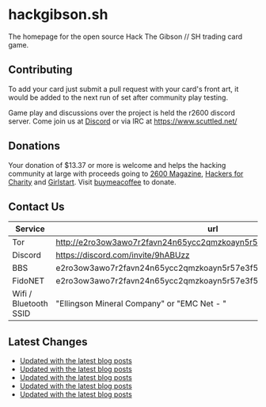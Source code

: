 # hackgibson.sh
The homepage for the open source Hack The Gibson // SH trading card game.


## Contributing

To add your card just submit a pull request with your card's front art, it would be added to the next run of set after community play testing.

Game play and discussions over the project is held the r2600 discord server. Come join us at [Discord](https://discord.com/invite/9hABUzz) or via IRC at https://www.scuttled.net/


## Donations

Your donation of $13.37 or more is welcome and helps the hacking community at large with proceeds going to [2600 Magazine](https://2600.com/), [Hackers for Charity](https://hackersforcharity.org) and [Girlstart](https://girlstart.org).  Visit [buymeacoffee](https://www.buymeacoffee.com/hackgibson.sh) to donate.


## Contact Us

Service | url
-|-
Tor | http://e2ro3ow3awo7r2favn24n65ycc2qmzkoayn5r57e3f56nvjwdcgg32ad.onion
Discord | https://discord.com/invite/9hABUzz
BBS | e2ro3ow3awo7r2favn24n65ycc2qmzkoayn5r57e3f56nvjwdcgg32ad.onion:23
FidoNET | e2ro3ow3awo7r2favn24n65ycc2qmzkoayn5r57e3f56nvjwdcgg32ad.onion:24554
Wifi / Bluetooth SSID | "Ellingson Mineral Company" or "EMC Net - <fidonet address>"

## Latest Changes
<!-- BLOG-POST-LIST:START -->
- [Updated with the latest blog posts](https://github.com/DFW2600/hackgibson.sh/commit/2bcb33bbc83c86d9425618036d6b05e4f1c3f427)
- [Updated with the latest blog posts](https://github.com/DFW2600/hackgibson.sh/commit/65261aae02cc13490b19da8838c3a4c0a598b1f5)
- [Updated with the latest blog posts](https://github.com/DFW2600/hackgibson.sh/commit/edff8456b5e7005a4f2f2f7b51447045c8171342)
- [Updated with the latest blog posts](https://github.com/DFW2600/hackgibson.sh/commit/d8938285701d1bd4d4512c45ac16c78e764bf28c)
- [Updated with the latest blog posts](https://github.com/DFW2600/hackgibson.sh/commit/22734dd8ed309a8100aeebfdff3b7fb49bd2cfd5)
<!-- BLOG-POST-LIST:END -->
